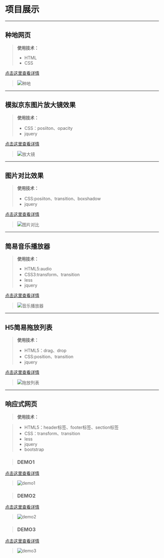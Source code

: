 # 项目展示
***
## 种地网页

>**使用技术：**
>+ HTML
>+ CSS

[点击这里查看详情](https://1924666540.github.io/cultivation/index.html " ")

>![种地](./img/cultivation.png "种地")

***
## 模拟京东图片放大镜效果

>**使用技术：**
>+ CSS：posiiton、opacity
>+ jquery

[点击这里查看详情](https://1924666540.github.io/amplifier/index.html " ")

>![放大镜](./img/amplifier.png " ")

***
## 图片对比效果

>**使用技术：**
>+ CSS:posiiton、transition、boxshadow
>+ jquery

[点击这里查看详情](https://1924666540.github.io/contrast/index.html " ")

>![图片对比](./img/contrast.png " ")

***
## 简易音乐播放器

>**使用技术：**
>+ HTML5:audio
>+ CSS3:transform、transition
>+ less
>+ jquery

 [点击这里查看详情](https://1924666540.github.io/audioPlayer/index.html " ")

>![音乐播放器](./img/audioPlayer.png " ")

***
## H5简易拖放列表

>**使用技术：**
>+ HTML5：drag、drop
>+ CSS:position、transition
>+ jquery

 [点击这里查看详情](https://1924666540.github.io/drag_drop/index.html " ")

>![拖放列表](./img/audioPlayer.png " ")

***
## 响应式网页

>**使用技术：**

>+ HTML5：header标签、footer标签、section标签
>+ CSS：transform、transition
>+ less
>+ jquery
>+ bootstrap

>### DEMO1

[点击这里查看详情](https://1924666540.github.io/bootstrapDemo/demo1/index.html " ")

>![demo1](./img/demo1.png " ")

>### DEMO2

[点击这里查看详情](https://1924666540.github.io/bootstrapDemo/demo2/index.html " ")

>![demo2](./img/demo2.png " ")

>### DEMO3

[点击这里查看详情](https://1924666540.github.io/bootstrapDemo/demo3/index.html " ")

>![demo3](./img/demo3.png " ")




